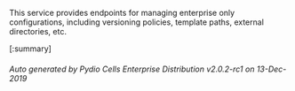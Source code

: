 






This service provides endpoints for managing enterprise only configurations, including versioning policies, template paths, external directories, etc.

[:summary]

###### Auto generated by Pydio Cells Enterprise Distribution v2.0.2-rc1 on 13-Dec-2019
